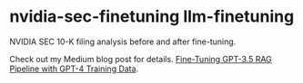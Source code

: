 # nvidia-sec-finetuning llm-finetuning

NVIDIA SEC 10-K filing analysis before and after fine-tuning.

Check out my Medium blog post for details. [Fine-Tuning GPT-3.5 RAG Pipeline with GPT-4 Training Data](https://betterprogramming.pub/fine-tuning-gpt-3-5-rag-pipeline-with-gpt-4-training-data-49ac0c099919?sk=f75c63193c85dee2c8fe3347e0db5651).
